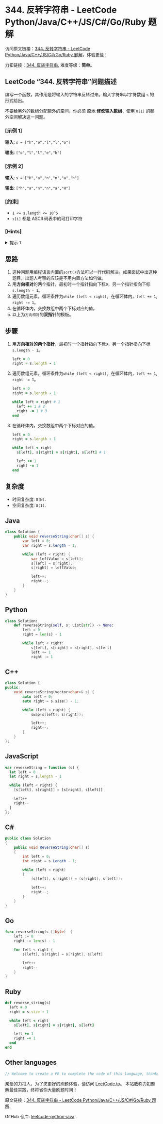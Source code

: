 # 344. 反转字符串 - LeetCode Python/Java/C++/JS/C#/Go/Ruby 题解

访问原文链接：[344. 反转字符串 - LeetCode Python/Java/C++/JS/C#/Go/Ruby 题解](https://leetcode.to/zh/leetcode/344-reverse-string)，体验更佳！

力扣链接：[344. 反转字符串](https://leetcode.cn/problems/reverse-string), 难度等级：**简单**。

## LeetCode “344. 反转字符串”问题描述

编写一个函数，其作用是将输入的字符串反转过来。输入字符串以字符数组 `s` 的形式给出。

不要给另外的数组分配额外的空间，你必须 [原地](https://en.wikipedia.org/wiki/In-place_algorithm) **修改输入数组**、使用 `O(1)` 的额外空间解决这一问题。

### [示例 1]

**输入**: `s = ["h","e","l","l","o"]`

**输出**: `["o","l","l","e","h"]`

### [示例 2]

**输入**: `s = ["H","a","n","n","a","h"]`

**输出**: `["h","a","n","n","a","H"]`

### [约束]

- `1 <= s.length <= 10^5`
- `s[i]` 都是 ASCII 码表中的可打印字符

### [Hints]

<details>
  <summary>提示 1</summary>
  The entire logic for reversing a string is based on using the opposite directional two-pointer approach!

  
</details>

## 思路

1. 这种问题用编程语言内置的`sort()`方法可以一行代码解决。如果面试中出这种题目，出题人考察的应该是不用内置方法如何做。
2. 用**方向相对**的两个指针，最初时一个指针指向下标`0`，另一个指针指向下标`s.length - 1`。
3. 遍历数组元素，循环条件为`while (left < right)`。在循环体内，`left += 1`, `right -= 1`。
4. 在循环体内，交换数组中两个下标对应的值。
5. 以上为`方向相对`的**双指针**的模板。

## 步骤

1. 用**方向相对的两个指针**，最初时一个指针指向下标`0`，另一个指针指向下标`s.length - 1`。

    ```ruby
    left = 0
    right = s.length - 1
    ```

2. 遍历数组元素，循环条件为`while (left < right)`。在循环体内，`left += 1`, `right -= 1`。

    ```ruby
    left = 0
    right = s.length - 1
    
    while left < right # 1
      left += 1 # 2
      right -= 1 # 3
    end
    ```

3. 在循环体内，交换数组中两个下标对应的值。

    ```ruby
    left = 0
    right = s.length - 1
    
    while left < right
      s[left], s[right] = s[right], s[left] # 1
    
      left += 1
      right -= 1
    end
    ```

## 复杂度

- 时间复杂度: `O(N)`.
- 空间复杂度: `O(1)`.

## Java

```java
class Solution {
    public void reverseString(char[] s) {
        var left = 0;
        var right = s.length - 1;

        while (left < right) {
            var leftValue = s[left];
            s[left] = s[right];
            s[right] = leftValue;

            left++;
            right--;
        }
    }
}
```

## Python

```python
class Solution:
    def reverseString(self, s: List[str]) -> None:
        left = 0
        right = len(s) - 1

        while left < right:
            s[left], s[right] = s[right], s[left]
            left += 1
            right -= 1
```

## C++

```cpp
class Solution {
public:
    void reverseString(vector<char>& s) {
        auto left = 0;
        auto right = s.size() - 1;

        while (left < right) {
            swap(s[left], s[right]);

            left++;
            right--;
        }
    }
};
```

## JavaScript

```javascript
var reverseString = function (s) {
  let left = 0
  let right = s.length - 1

  while (left < right) {
    [s[left], s[right]] = [s[right], s[left]]

    left++
    right--
  }
};
```

## C#

```csharp
public class Solution
{
    public void ReverseString(char[] s)
    {
        int left = 0;
        int right = s.Length - 1;

        while (left < right)
        {
            (s[left], s[right]) = (s[right], s[left]);

            left++;
            right--;
        }
    }
}
```

## Go

```go
func reverseString(s []byte)  {
    left := 0
    right := len(s) - 1

    for left < right {
        s[left], s[right] = s[right], s[left]

        left++
        right--
    }
}
```

## Ruby

```ruby
def reverse_string(s)
  left = 0
  right = s.size - 1

  while left < right
    s[left], s[right] = s[right], s[left]

    left += 1
    right -= 1
  end
end
```

## Other languages

```java
// Welcome to create a PR to complete the code of this language, thanks!
```

亲爱的力扣人，为了您更好的刷题体验，请访问 [LeetCode.to](https://leetcode.to/zh)。
本站敢称力扣题解最佳实践，终将省你大量刷题时间！

原文链接：[344. 反转字符串 - LeetCode Python/Java/C++/JS/C#/Go/Ruby 题解](https://leetcode.to/zh/leetcode/344-reverse-string).

GitHub 仓库: [leetcode-python-java](https://github.com/leetcode-python-java/leetcode-python-java).

